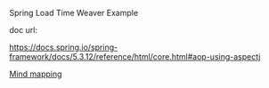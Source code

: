 Spring Load Time Weaver Example

doc url: 

https://docs.spring.io/spring-framework/docs/5.3.12/reference/html/core.html#aop-using-aspectj

[Mind mapping](https://www.processon.com/embed/64fadcc227860e0a9197d682)


